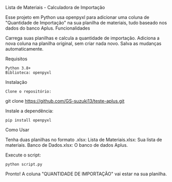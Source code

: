 Lista de Materiais - Calculadora de Importação

Esse projeto em Python usa openpyxl para adicionar uma coluna de "Quantidade de Importação" na sua planilha de materiais, tudo baseado nos dados do banco Aplus.
Funcionalidades

Carrega suas planilhas e calcula a quantidade de importação.
Adiciona a nova coluna na planilha original, sem criar nada novo.
Salva as mudanças automaticamente.

Requisitos

    Python 3.8+
    Biblioteca: openpyxl

Instalação

    Clone o repositório:

git clone https://github.com/GS-suzuki13/teste-aplus.git

Instale a dependência:

    pip install openpyxl

Como Usar

Tenha duas planilhas no formato .xlsx:
    Lista de Materiais.xlsx: Sua lista de materiais.
    Banco de Dados.xlsx: O banco de dados Aplus.

Execute o script:

    python script.py

Pronto! A coluna "QUANTIDADE DE IMPORTAÇÃO" vai estar na sua planilha.

